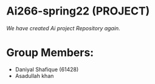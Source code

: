 # Ai266-spring22 (PROJECT)
###### We have created Ai project Repository again.
# Group Members:
- Daniyal Shafique (61428)
- Asadullah khan
